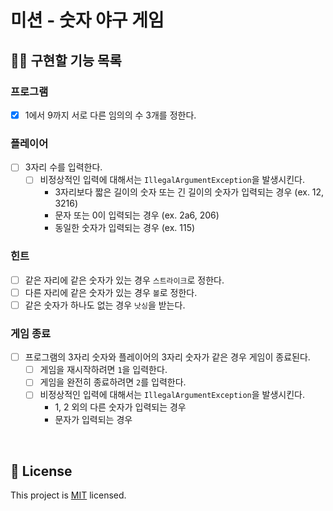 # 미션 - 숫자 야구 게임

## 👩‍💻 구현할 기능 목록
### 프로그램
- [x] 1에서 9까지 서로 다른 임의의 수 3개를 정한다.

### 플레이어
- [ ] 3자리 수를 입력한다.
    - [ ] 비정상적인 입력에 대해서는 `IllegalArgumentException`을 발생시킨다.
        - 3자리보다 짧은 길이의 숫자 또는 긴 길이의 숫자가 입력되는 경우 (ex. 12, 3216)
        - 문자 또는 0이 입력되는 경우 (ex. 2a6, 206)
        - 동일한 숫자가 입력되는 경우 (ex. 115) 

### 힌트
- [ ] 같은 자리에 같은 숫자가 있는 경우 `스트라이크`로 정한다.
- [ ] 다른 자리에 같은 숫자가 있는 경우 `볼`로 정한다.
- [ ] 같은 숫자가 하나도 없는 경우 `낫싱`을 받는다.

### 게임 종료
- [ ] 프로그램의 3자리 숫자와 플레이어의 3자리 숫자가 같은 경우 게임이 종료된다.
    - [ ] 게임을 재시작하려면 `1`을 입력한다.
    - [ ] 게임을 완전히 종료하려면 `2`를 입력한다.
    - [ ] 비정상적인 입력에 대해서는 `IllegalArgumentException`을 발생시킨다.
        - 1, 2 외의 다른 숫자가 입력되는 경우
        - 문자가 입력되는 경우

<br>

## 📝 License

This project is [MIT](https://github.com/woowacourse/java-baseball-precourse/blob/master/LICENSE) licensed.
